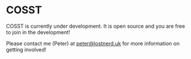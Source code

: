 COSST
=====

COSST is currently under development. It is open source and you are free to join in the development!

Please contact me (Peter) at peter@lostnerd.uk for more information on getting involved!
